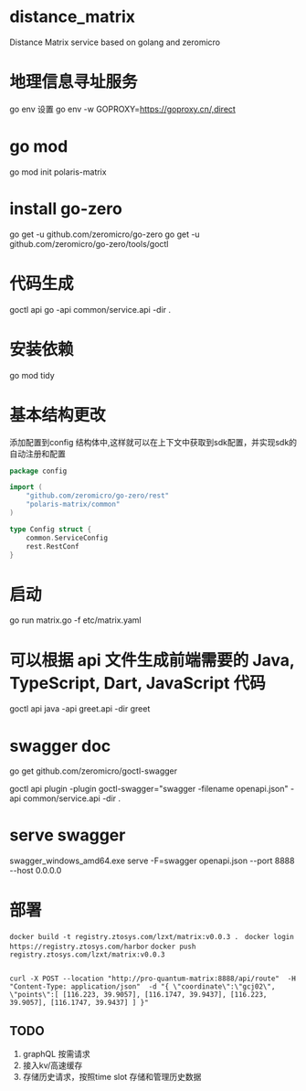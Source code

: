# distance_matrix
Distance Matrix service based on golang and zeromicro

# 地理信息寻址服务

go env 设置 go env -w GOPROXY=https://goproxy.cn/,direct

# go mod

go mod init polaris-matrix

# install go-zero

go get -u github.com/zeromicro/go-zero go get -u github.com/zeromicro/go-zero/tools/goctl

# 代码生成

goctl api go -api common/service.api -dir .

# 安装依赖

go mod tidy

# 基本结构更改

添加配置到config 结构体中,这样就可以在上下文中获取到sdk配置，并实现sdk的自动注册和配置

```go
package config

import (
	"github.com/zeromicro/go-zero/rest"
	"polaris-matrix/common"
)

type Config struct {
	common.ServiceConfig
	rest.RestConf
}

```

# 启动

go run matrix.go -f etc/matrix.yaml

# 可以根据 api 文件生成前端需要的 Java, TypeScript, Dart, JavaScript 代码

goctl api java -api greet.api -dir greet

# swagger doc

go get github.com/zeromicro/goctl-swagger 

goctl api plugin -plugin goctl-swagger="swagger -filename openapi.json" -api common/service.api -dir .

# serve swagger
swagger_windows_amd64.exe serve -F=swagger openapi.json --port 8888 --host 0.0.0.0


# 部署
`docker build -t registry.ztosys.com/lzxt/matrix:v0.0.3 . `
`docker login https://registry.ztosys.com/harbor`
`docker push registry.ztosys.com/lzxt/matrix:v0.0.3`


```curl

curl -X POST --location "http://pro-quantum-matrix:8888/api/route"  -H "Content-Type: application/json"  -d "{ \"coordinate\":\"gcj02\", \"points\":[ [116.223, 39.9057], [116.1747, 39.9437], [116.223, 39.9057], [116.1747, 39.9437] ] }"
```


## TODO
1. graphQL 按需请求
2. 接入kv/高速缓存
3. 存储历史请求，按照time slot 存储和管理历史数据